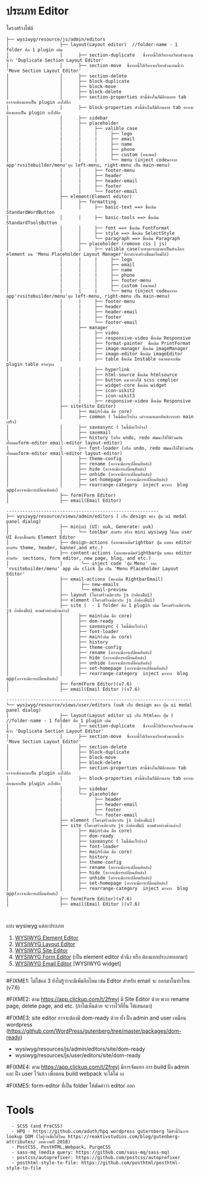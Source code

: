 # ประเภท Editor

โครงสร้างไฟล์

```
├── wysiwyg/resource/js/admin/editors
│                   ├── layout(Layout editor)  //folder-name - 1 folder คือ 1 plugin เดิม
│                   │      ├── section-duplicate   ซึ่งจากนี้ไปเรียกจะเรียกส่วนงานนี้ว่า 'Duplicate Section Layout Editor'
│                   │      ├── section-move  ซึ่งจากนี้ไปเรียกจะเรียกส่วนงานนี้ว่า 'Move Section Layout Editor'
│                   │      ├── section-delete
│                   │      ├── block-duplicate
│                   │      ├── block-move
│                   │      ├── block-delete
│                   │      ├── section-properties ตัวนี้ข้างในก็มีอีกหลาย tab อาจจะต้องแยกเป็น plugin ลงไปอีก
│                   │      ├── block-properties ตัวนี้ข้างในก็มีอีกหลาย tab อาจจะต้องแยกเป็น plugin ลงไปอีก
│                   │      ├── sidebar
│                   │      ├── placeholder
│                   |      |     ├── valible case
│                   |      |     |     ├── logo
│                   |      |     |     ├── email
│                   |      |     |     ├── name
│                   |      |     |     ├── phone
│                   |      |     |     ├── custom (อนาคต)
│                   |      |     |     └── menu (inject codeมาจาก app'rvsitebuilder/menu'ยุบ left-menu, right-menu เป็น main-menu)
│                   |      |     ├── footer-menu
│                   |      |     ├── header
│                   |      |     ├── header-email
│                   │      |     ├── footer
│                   │      |     └── footer-email
│                   ├── element(Element editor)
│                   │      ├── formatting
│                   │      │     ├── basic-text ==> ชื่อเดิม StandardWordButton
│                   │      │     ├── basic-tools ==> ชื่อเดิม StandardToolsButton
│                   │      │     ├── font ==> ชื่อเดิม FontFormat
│                   │      │     ├── style ==> ชื่อเดิม SelectStyle
│                   │      │     └── paragraph ==> ชื่อเดิม Paragraph
│                   │      ├── placeholder (remove css | js)
│                   |      |     ├── valible case(จะสามารถนำมาเป็นตัวเลือก element บน 'Menu Placeholder Layout Manager'ที่กำลังจะสร้างขึ้นมาใหม่ได้)
│                   |      |     |     ├── logo
│                   |      |     |     ├── email
│                   |      |     |     ├── name
│                   |      |     |     ├── phone
│                   |      |     |     ├── footer-menu
│                   |      |     |     ├── custom (อนาคต)
│                   |      |     |     └── menu (inject codeมาจาก app'rvsitebuilder/menu'ยุบ left-menu, right-menu เป็น main-menu)
│                   |      |     ├── footer-menu
│                   |      |     ├── header
│                   |      |     ├── header-email
│                   │      |     ├── footer
│                   │      |     └── footer-email
│                   │      ├── manager
│                   │      |     ├── video
│                   │      |     ├── responsive-video ชื่อเดิม Responsive
│                   │      |     ├── format-painter  ชื่อเดิม PrintFormat
│                   │      |     ├── image-manager ชื่อเดิม imageManager
│                   │      |     ├── image-editor ชื่อเดิม imageEditor
│                   │      |     ├── table ชื่อเดิม Instable อนาคตจะเพิ่ม plugin table สวยๆลง
│                   │      |     ├── hyperlink
│                   │      |     ├── html-source ชื่อเดิม htmlsource
│                   │      |     ├── button แนวทางใช้ scss complier
│                   │      |     ├── widget-core ชื่อเดิม widget
│                   │      |     ├── icon-uikit2
│                   │      |     ├── icon-uikit3
│                   │      |     ├── responsive-video ชื่อเดิม Responsive
│                   ├── site(Site Editor)
│                   │      ├── main(เดิม คือ core)
│                   │      ├── common ( ในนี้มีอะไรบ้าง เด๋วจะมาแตกทีหลังจากทำ main เสร็จ)
│                   │      ├── saveasync ( ในนี้มีอะไรบ้าง)
│                   │      ├── savemail
│                   │      ├── history (หรือ undo, redo พัฒนาให้ใช้ร่วมกันทั้งหมดform-editor email-editor layout-editor)
│                   │      ├── font-loader (หรือ undo, redo พัฒนาให้ใช้ร่วมกันทั้งหมดform-editor email-editor layout-editor)
│                   │      ├── theme-config
│                   │      ├── rename (อาจจะมีการเปลี่ยนทีหลัง)
│                   │      ├── hide (อาจจะมีการเปลี่ยนทีหลัง)
│                   │      ├── unhide (อาจจะมีการเปลี่ยนทีหลัง)
│                   │      ├── set-homepage (อาจจะมีการเปลี่ยนทีหลัง)
│                   │      ├── rearrange-category  inject มาจาก  blog app(อาจจะมีการเปลี่ยนทีหลัง)
│                   ├── form(Form Editor)
│                   ├── email(Email Editor)

---------------------------------------------------------
├── wysiwyg/resource/views/admin/editors ( เก็บ design ของ ปุ่ม ui modal panel dialog)
│                   ├── miniui (UI: uuk, Generate: uuk)
│                   |      └── toolbar สำหรับ สร้าง mini wysiwyg ใช้บน user UI ซึ่งจะเชื่อมกับ Element Editor
│                   ├── design-actions (แยกของเดิมrightbar ปุ่ม แสดง editor สำหรับ theme, header, banner,and etc.)
│                   ├── content-actions (แยกของเดิมrightbarปุ่ม แสดง editor สำหรับ  sections, form editor, new page, blog, and etc.)
│                   │       └── inject code 'ปุ่ม Menu' จาก 'rvsitebuilder/menu' app เมื่อ click ปุึ่ม เปิด 'Menu Placeholder Layout Editor'
│                   ├── email-actions (ของเดิม RightbarEmail)
│                   │       ├── new-emails
│                   │       └── email-preview
│                   ├── layout (โครงสร้างเดียวกับ js ถ้าต้องมีีui)
│                   ├── element (โครงสร้างเดียวกับ js ถ้าต้องมีีui)
│                   ├── site (  - 1 folder คือ 1 plugin เดิม โครงสร้างเดียวกับ js ถ้าต้องมีีui ตามตัวอย่างด้านล่าง)
│                   │      ├── main(เดิม คือ core)
│                   │      ├── dom-ready
│                   │      ├── saveasync ( ในนี้มีอะไรบ้าง)
│                   │      ├── font-loader
│                   │      ├── main(เดิม คือ core)
│                   │      ├── history
│                   │      ├── theme-config
│                   │      ├── rename (อาจจะมีการเปลี่ยนทีหลัง)
│                   │      ├── hide (อาจจะมีการเปลี่ยนทีหลัง)
│                   │      ├── unhide (อาจจะมีการเปลี่ยนทีหลัง)
│                   │      ├── set-homepage (อาจจะมีการเปลี่ยนทีหลัง)
│                   │      ├── rearrange-category  inject มาจาก  blog app(อาจจะมีการเปลี่ยนทีหลัง)
│                   ├── form(Form Editor)(v7.6)
│                   ├── email(Email Editor )(v7.6)

---------------------------------------------------------------------
└── wysiwyg/resource/views/user/editors (uuk เก็บ design ของ ปุ่ม ui modal panel dialog)
│                   ├── layout(Layout editor ui เก็บ htmlของ ปุ่ม )  //folder-name - 1 folder คือ 1 plugin เดิม
│                   │      ├── section-duplicate   ซึ่งจากนี้ไปเรียกจะเรียกส่วนงานนี้ว่า 'Duplicate Section Layout Editor'
│                   │      ├── section-move  ซึ่งจากนี้ไปเรียกจะเรียกส่วนงานนี้ว่า 'Move Section Layout Editor'
│                   │      ├── section-delete
│                   │      ├── block-duplicate
│                   │      ├── block-move
│                   │      ├── block-delete
│                   │      ├── section-properties ตัวนี้ข้างในก็มีอีกหลาย tab อาจจะต้องแยกเป็น plugin ลงไปอีก
│                   │      ├── block-properties ตัวนี้ข้างในก็มีอีกหลาย tab อาจจะต้องแยกเป็น plugin ลงไปอีก
│                   │      ├── sidebar
│                   │      └── placeholder
│                   |            ├── header
│                   |            ├── header-email
│                   │            ├── footer
│                   │            └── footer-email
│                   ├── element (โครงสร้างเดียวกับ js ถ้าต้องมีีui)
│                   ├── site (โครงสร้างเดียวกับ js ถ้าต้องมีีui ตามตัวอย่างด้านล่าง)
│                   │      ├── main(เดิม คือ core)
│                   │      ├── dom-ready
│                   │      ├── saveasync ( ในนี้มีอะไรบ้าง)
│                   │      ├── font-loader
│                   │      ├── main(เดิม คือ core)
│                   │      ├── history
│                   │      ├── theme-config
│                   │      ├── rename (อาจจะมีการเปลี่ยนทีหลัง)
│                   │      ├── hide (อาจจะมีการเปลี่ยนทีหลัง)
│                   │      ├── unhide (อาจจะมีการเปลี่ยนทีหลัง)
│                   │      ├── set-homepage (อาจจะมีการเปลี่ยนทีหลัง)
│                   │      ├── rearrange-category  inject มาจาก  blog app(อาจจะมีการเปลี่ยนทีหลัง)
│                   ├── form(Form Editor)(v7.6)
│                   ├── email(Email Editor )(v7.6)



```

แบ่ง wysiwyg แต่ละประเภท

1. [WYSIWYG Element Editor](wysiwyg-type.md)
2. [WYSIWYG Layout Editor](wysiwyg-layout-editor.md)
3. [WYSIWYG Site Editor](wysiwyg-type.md)
4. [WYSIWYG Form Editor](wysiwyg-type.md) (เป็น element editor ตัวนึง หรือ ต้องแยกประเภทออกมา)
5. [WYSIWYG Email Editor](wysiwyg-type.md)
   [WYSIWYG widget]

---

#FIXME1: ไม่ใช่แค่ 3 ยังไม่รู้ว่าจะมีเพิ่มอีกไหม เช่น Editor สำหรับ email จะ ออกมาในท่าไหน (v7.6)

#FIXME2: ตาม https://app.clickup.com/t/2freyj มี Site Editor ด้วย พวก rename page, delete page, and etc. (ถ้าไม่เห็นด้วย จะวางไว้ที่อื่น ให้เสนอมา)

#FIXME3: site editor อาจจะต้องมี dom-ready ด้วย ทั้ง ฝั่ง admin and user เหมือน wordpress (https://github.com/WordPress/gutenberg/tree/master/packages/dom-ready)

- wysiwyg/resources/js/admin/editors/site/dom-ready
- wysiwyg/resources/js/user/editors/site/dom-ready

#FIXME4: ตาม https://app.clickup.com/t/2freyj มีการจัดแยก การ build ฝั่ง admin และ ฝั่ง user ไว้แล้ว เพื่อตอน build webpack จะได้ไม่ งง

#FIXME5: form-editor ที่เป็น folder ให้ตัดคำว่า editor ออก

# Tools

      - SCSS (and PreCSS)
      - HPQ - https://github.com/aduth/hpq wordpress guternberg ใช้ตัวนี้ในการ lookup DOM (ไม่รู้ว่าเชื่อได้ไหม https://reaktivstudios.com/blog/gutenberg-attributes/ บทความปี 2018)
      - PostCSS, PostHTML,Webpack, PurgeCSS
      - sass-mq (media query: https://github.com/sass-mq/sass-mq)
      - postcss/autoprefixer: https://github.com/postcss/autoprefixer
      - posthtml-style-to-file: https://github.com/posthtml/posthtml-style-to-file

